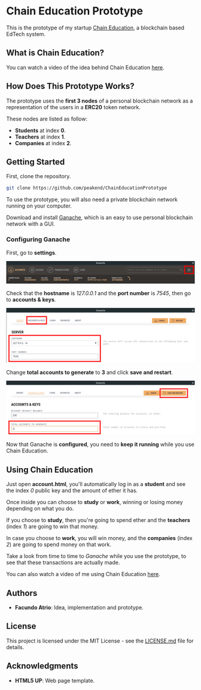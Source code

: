 # Chain Education Prototype

This is the prototype of my startup [Chain Education](https://www.chaineducation.net), a blockchain based EdTech system.

## What is Chain Education?

You can watch a video of the idea behind Chain Education [here](https://www.chaineducation.net/chaineducation.html).

## How Does This Prototype Works?

The prototype uses the __first 3 nodes__ of a personal blockchain network as a representation of the users in a __ERC20__ token network.

These nodes are listed as follow:
* __Students__ at index __0__.
* __Teachers__ at index __1__.
* __Companies__ at index __2__.

## Getting Started

First, clone the repository.

```bash
git clone https://github.com/peakend/ChainEducationPrototype
```

To use the prototype, you will also need a private blockchain network running on your computer.

Download and install [Ganache](https://truffleframework.com/ganache), which is an easy to use personal blockchain network with a GUI.

### Configuring Ganache

First, go to __settings__.

![FIRST IMAGE](/repoimages/1.png)

Check that the __hostname__ is _127.0.0.1_ and the __port number__ is _7545_, then go to __accounts & keys__.

![SECOND IMAGE](/repoimages/2.png)

Change __total accounts to generate__ to __3__ and click __save and restart__.

![THIRD IMAGE](/repoimages/3.png)

Now that Ganache is __configured__, you need to __keep it running__ while you use Chain Education.

## Using Chain Education

Just open __account.html__, you'll automatically log in as a __student__ and see the index _0_ public key and the amount of ether it has.

Once inside you can choose to __study__ or __work__, winning or losing money depending on what you do.

If you choose to __study__, then you're going to spend ether and the __teachers__ (index _1_) are going to win that money.

In case you choose to __work__, you will win money, and the __companies__ (index _2_) are going to spend money on that work. 

Take a look from time to time to _Ganache_ while you use the prototype, to see that these transactions are actually made.

You can also watch a video of me using Chain Education [here](https://www.chaineducation.net/workingprototype.html).

## Authors

* __Facundo Atrio__: Idea, implementation and prototype.

## License

This project is licensed under the MIT License - see the [LICENSE.md](/LICENSE) file for details.

## Acknowledgments

* __HTML5 UP__: Web page template.

